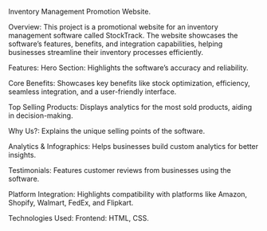 Inventory Management Promotion Website.

Overview:
This project is a promotional website for an inventory management software called StockTrack. The website showcases the software’s features, benefits, and integration capabilities, helping businesses streamline their inventory processes efficiently.

Features:
Hero Section: Highlights the software’s accuracy and reliability.

Core Benefits: Showcases key benefits like stock optimization, efficiency, seamless integration, and a user-friendly interface.

Top Selling Products: Displays analytics for the most sold products, aiding in decision-making.

Why Us?: Explains the unique selling points of the software.

Analytics & Infographics: Helps businesses build custom analytics for better insights.

Testimonials: Features customer reviews from businesses using the software.

Platform Integration: Highlights compatibility with platforms like Amazon, Shopify, Walmart, FedEx, and Flipkart.

Technologies Used:
Frontend: HTML, CSS.
